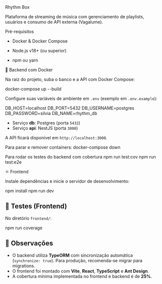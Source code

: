 
Rhythm Box

Plataforma de streaming de música com gerenciamento de playlists, usuários e consumo de API externa (Vagalume).

 Pré-requisitos

- Docker & Docker Compose

- Node.js v18+ (ou superior)

- npm ou yarn

 🐳 Backend com Docker

Na raiz do projeto, suba o banco e a API com Docker Compose:

docker-compose up --build

 Configure suas variáveis de ambiente em `.env` (exemplo em `.env.example`):

DB_HOST=localhost
DB_PORT=5432
DB_USERNAME=postgres
DB_PASSWORD=silvia
DB_NAME=rhythm_db

   - Serviço **db**: Postgres (porta `5432`)
   - Serviço **api**: NestJS (porta `3000`)

 A API ficará disponível em `http://localhost:3000`.

 Para parar e remover containers:
  docker-compose down

Para rodar os testes do backend com cobertura 
npm run test:cov
npm run test:e2e

⚛️ Frontend

Instale dependências e inicie o servidor de desenvolvimento:

npm install
npm run dev

## 🧪 Testes (Frontend)
No diretório `frontend/`:

npm run coverage

## 📝 Observações

- O backend utiliza **TypeORM** com sincronização automática (`synchronize: true`). Para produção, recomenda-se migrar para migrations.
- O frontend foi montado com **Vite**, **React**, **TypeScript** e **Ant Design**.
- A cobertura mínima implementada no frontend e backend é de **25%**.
